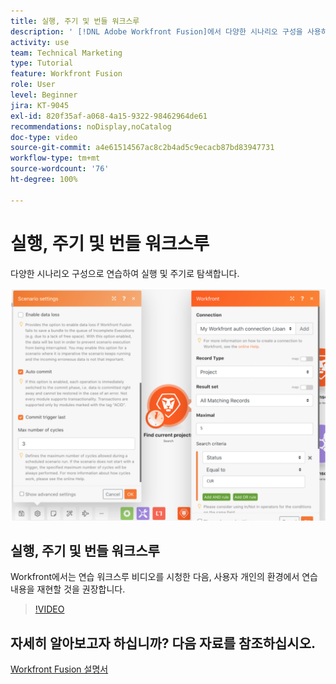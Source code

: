 ```yaml
---
title: 실행, 주기 및 번들 워크스루
description: ' [!DNL Adobe Workfront Fusion]에서 다양한 시나리오 구성을 사용하여 실행 및 주기로 탐색하는 방법을 알아봅니다.'
activity: use
team: Technical Marketing
type: Tutorial
feature: Workfront Fusion
role: User
level: Beginner
jira: KT-9045
exl-id: 820f35af-a068-4a15-9322-98462964de61
recommendations: noDisplay,noCatalog
doc-type: video
source-git-commit: a4e61514567ac8c2b4ad5c9ecacb87bd83947731
workflow-type: tm+mt
source-wordcount: '76'
ht-degree: 100%

---
```


# 실행, 주기 및 번들 워크스루

다양한 시나리오 구성으로 연습하여 실행 및 주기로 탐색합니다.

![실행 및 주기 설정 이미지](assets/execution-history-and-scheduling-6.png)

## 실행, 주기 및 번들 워크스루

Workfront에서는 연습 워크스루 비디오를 시청한 다음, 사용자 개인의 환경에서 연습 내용을 재현할 것을 권장합니다.

>[!VIDEO](https://video.tv.adobe.com/v/335286/?quality=12&learn=on)



## 자세히 알아보고자 하십니까? 다음 자료를 참조하십시오.

[Workfront Fusion 설명서](https://experienceleague.adobe.com/docs/workfront/using/adobe-workfront-fusion/workfront-fusion-2.html?lang=ko-KR)
